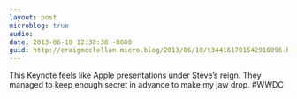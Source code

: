 ```yaml
---
layout: post
microblog: true
audio: 
date: 2013-06-10 12:38:38 -0600
guid: http://craigmcclellan.micro.blog/2013/06/10/t344161701542916096.html
---
```

This Keynote feels like Apple presentations under Steve’s reign. They managed to keep enough secret in advance to make my jaw drop. #WWDC
